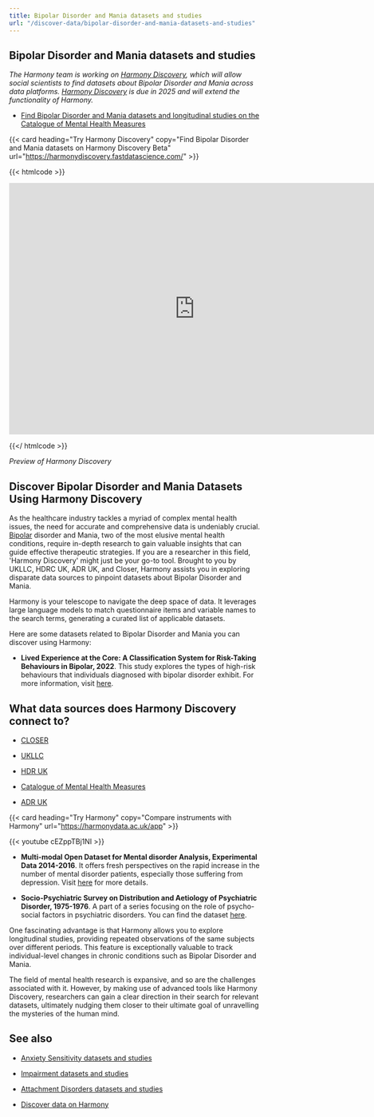 ```yaml
---
title: Bipolar Disorder and Mania datasets and studies
url: "/discover-data/bipolar-disorder-and-mania-datasets-and-studies"
---
```


## Bipolar Disorder and Mania datasets and studies

*The Harmony team is working on [Harmony Discovery](https://harmonydiscovery.fastdatascience.com/), which will allow social scientists to find datasets about Bipolar Disorder and Mania across data platforms. [Harmony Discovery](https://harmonydiscovery.fastdatascience.com/) is due in 2025 and will extend the functionality of Harmony.*

* [Find Bipolar Disorder and Mania datasets and longitudinal studies on the Catalogue of Mental Health Measures](https://www.cataloguementalhealth.ac.uk/?content=search&query=Topic:bipolar+disorder+and+mania)


{{< card heading="Try Harmony Discovery" copy="Find Bipolar Disorder and Mania datasets on Harmony Discovery Beta" url="https://harmonydiscovery.fastdatascience.com/" >}}

{{< htmlcode >}}

<iframe src="https://www.veed.io/embed/b8eb93ee-5cca-4b09-8b5d-34b614cb0f58" width="744" height="504" frameborder="0" title="Thomas Wood's Video - Oct 23, 2024" webkitallowfullscreen mozallowfullscreen allowfullscreen></iframe>

{{</ htmlcode >}}

*Preview of Harmony Discovery*


## Discover Bipolar Disorder and Mania Datasets Using Harmony Discovery

As the healthcare industry tackles a myriad of complex mental health issues, the need for accurate and comprehensive data is undeniably crucial. [Bipolar](/discover-data/bipolar-and-mania-datasets-and-studies) disorder and Mania, two of the most elusive mental health conditions, require in-depth research to gain valuable insights that can guide effective therapeutic strategies. If you are a researcher in this field, 'Harmony Discovery' might just be your go-to tool. Brought to you by UKLLC, HDRC UK, ADR UK, and Closer, Harmony assists you in exploring disparate data sources to pinpoint datasets about Bipolar Disorder and Mania. 

Harmony is your telescope to navigate the deep space of data. It leverages large language models to match questionnaire items and variable names to the search terms, generating a curated list of applicable datasets. 

Here are some datasets related to Bipolar Disorder and Mania you can discover using Harmony:

- **Lived Experience at the Core: A Classification System for Risk-Taking Behaviours in Bipolar, 2022**. This study explores the types of high-risk behaviours that individuals diagnosed with bipolar disorder exhibit. For more information, visit [here](https://reshare.ukdataservice.ac.uk/857253). 

## What data sources does Harmony Discovery connect to?

* [CLOSER](https://closer.ac.uk/)

* [UKLLC](https://explore.ukllc.ac.uk)

* [HDR UK](https://www.healthdatagateway.org/)

* [Catalogue of Mental Health Measures](https://www.cataloguementalhealth.ac.uk/)

* [ADR UK](https://www.adruk.org/data-access/data-catalogue/)

{{< card heading="Try Harmony" copy="Compare instruments with Harmony" url="https://harmonydata.ac.uk/app" >}}

{{< youtube cEZppTBj1NI >}}



- **Multi-modal Open Dataset for Mental disorder Analysis, Experimental Data 2014-2016**. It offers fresh perspectives on the rapid increase in the number of mental disorder patients, especially those suffering from depression. Visit [here](https://reshare.ukdataservice.ac.uk/854301) for more details.

- **Socio-Psychiatric Survey on Distribution and Aetiology of Psychiatric Disorder, 1975-1976**. A part of a series focusing on the role of psycho-social factors in psychiatric disorders. You can find the dataset [here](https://explore.ukllc.ac.uk/resources/1086).

One fascinating advantage is that Harmony allows you to explore longitudinal studies, providing repeated observations of the same subjects over different periods. This feature is exceptionally valuable to track individual-level changes in chronic conditions such as Bipolar Disorder and Mania. 

The field of mental health research is expansive, and so are the challenges associated with it. However, by making use of advanced tools like Harmony Discovery, researchers can gain a clear direction in their search for relevant datasets, ultimately nudging them closer to their ultimate goal of unravelling the mysteries of the human mind.

## See also

* [Anxiety Sensitivity datasets and studies](/discover-data/anxiety-sensitivity-datasets-and-studies)

* [Impairment datasets and studies](/discover-data/impairment-datasets-and-studies)

* [Attachment Disorders datasets and studies](/discover-data/attachment-disorders-datasets-and-studies)

* [Discover data on Harmony](/discover-data/)